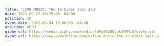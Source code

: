 ```yaml
---
title: 'LIVE MUSIC: The In-Cider Jazz Jam'
date: 2021-09-27 20:25:00 -04:00
position: 10
event-date: 2022-09-04 15:00:00 -04:00
end-time: 06PM
giphy-url: https://media.giphy.com/media/l49q05pDQgpkdVMMzO/giphy.gif
event-url: https://www.eventbrite.com/e/live-music-the-in-cider-jazz-jam-tickets-400033459847
---
```


